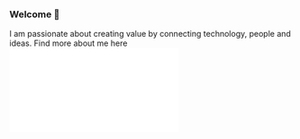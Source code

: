 ### Welcome 👋

I am passionate about creating value by connecting technology, people and ideas. Find more about me here ![Rainer's CV](./doc/RainerGlueck-CV.pdf)
